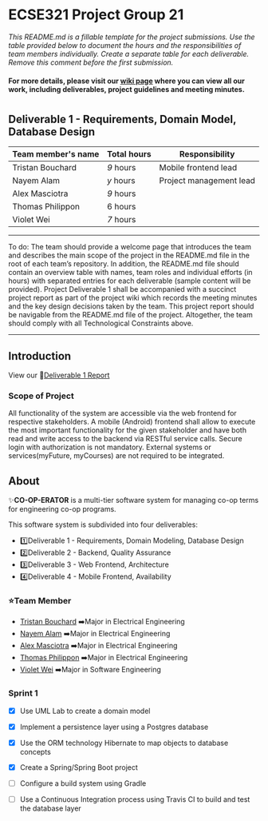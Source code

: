 # ECSE321 Project Group 21

_This README.md is a fillable template for the project submissions. Use the table provided below to document the hours and the responsibilities of team members individually. Create a separate table for each deliverable. Remove this comment before the first submission._
#### For more details, please visit our [wiki page](https://github.com/McGill-ECSE321-Winter2019/ecse321-group-project-21/wiki) where you can view all our work, including deliverables, project guidelines and meeting minutes.
#

## Deliverable 1 - Requirements, Domain Model, Database Design

|Team member's name|Total hours|Responsibility         |
|------------------|-----------|-----------------------|
|Tristan Bouchard  |  _9_ hours|Mobile frontend lead   |
|Nayem Alam        |  _y_ hours|Project management lead|
|Alex Masciotra    |  _9_ hours|                       |
|Thomas Philippon  |  6 hours  |                       |
|Violet Wei        |  _7_ hours|                       |


---
To do:
The team should provide a welcome page that introduces the team and describes the main scope of the project in the README.md file in the root of each team’s repository. In addition, the README.md file should contain an overview table with names, team roles and individual efforts (in hours) with separated entries for each deliverable (sample content will be provided).
Project Deliverable 1 shall be accompanied with a succinct project report as part of the project wiki which records the meeting minutes and the key design decisions taken by the team. This project report should be navigable from the README.md file of the project. Altogether, the team should comply with all Technological Constraints above.

---
## Introduction

View our :star2:[Deliverable 1 Report](https://github.com/McGill-ECSE321-Winter2019/ecse321-group-project-21/wiki/Deliverable-1-Report)

### Scope of Project

All functionality of the system are accessible via the web frontend for respective stakeholders.
A mobile (Android) frontend shall allow to execute the most important functionality for the given stakeholder 
and have both read and write access to the backend via RESTful service calls.
Secure login with authorization is not mandatory. 
External systems or services(myFuture, myCourses) are not required to be integrated.

## About

:sparkles:**CO-OP-ERATOR** is a multi-tier software system for managing co-op terms for engineering co-op programs.

This software system is subdivided into four deliverables:

- :one:Deliverable 1 - Requirements, Domain Modeling, Database Design
- :two:Deliverable 2 - Backend, Quality Assurance
- :three:Deliverable 3 - Web Frontend, Architecture
- :four:Deliverable 4 - Mobile Frontend, Availability

### :star:Team Member
- [Tristan Bouchard](https://github.com/tbutch)    :arrow_right:Major in Electrical Engineering
- [Nayem Alam](https://github.com/nayemalam)       :arrow_right:Major in Electrical Engineering
- [Alex Masciotra](https://github.com/amasciotra)  :arrow_right:Major in Electrical Engineering
- [Thomas Philippon](https://github.com/thomasp05) :arrow_right:Major in Electrical Engineering
- [Violet Wei](https://github.com/violetwei)       :arrow_right:Major in Software Engineering




### Sprint 1 
- [x] Use UML Lab to create a domain model
- [x] Implement a persistence layer using a Postgres database
- [x] Use the ORM technology Hibernate to map objects to database concepts
- [x] Create a Spring/Spring Boot project
- [ ] Configure a build system using Gradle
- [ ] Use a Continuous Integration process using Travis CI to build and test the database layer




